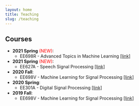```yaml
---
layout: home
title: Teaching
slug: /teaching
---
```

## Courses

* **2021 Spring** <span style="color: red">(NEW)</span>:
    * EE698R - Advanced Topics in Machine Learning [[link]](stuff/2021_ML2.md)
* **2021 Spring** <span style="color: red">(NEW)</span>:
    * EE627A - Speech Signal Processing [[link]](stuff/2021_asr.html)
* **2020 Fall**:
    * EE698V - Machine Learning for Signal Processing [[link]](http://home.iitk.ac.in/~vipular/stuff/2020_MLSP.html)
* **2020 Spring**:
    * EE301A - Digital Signal Processing [[link]](https://onlinecourses.iitk.ac.in/course/ee301a)
* **2019 Fall**:
    * EE698V - Machine Learning for Signal Processing [[link]](http://home.iitk.ac.in/~vipular/stuff/2019_MLSP.html)

